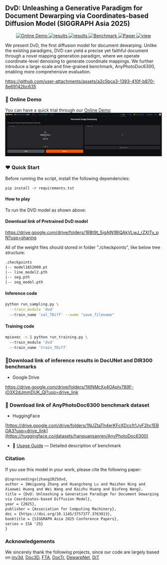 ## DvD: Unleashing a Generative Paradigm for Document Dewarping via Coordinates-based Diffusion Model (SIGGRAPH Asia 2025)

<p align="center">
  <a href="https://huggingface.co/spaces/hanquansanren/DvD">
    <img src="https://img.shields.io/badge/%F0%9F%A4%97_HuggingFace-Online Demo-B0EE70?style=flat" alt="Online Demo">
  </a>
  <a href="https://drive.google.com/drive/folders/1WNMcXx4OApIy789F-iO3X2dJmmDUK_QI?usp=drive_link">
    <img src="https://img.shields.io/badge/Google Drive-Inference Results-orange?logo=google" alt="results">
  </a>
  <a href="https://drive.google.com/drive/folders/1RBt9t_5igAlN1BlQAkVLwJ_rZXITy_pN?usp=sharing">
    <img src="https://img.shields.io/badge/Google Drive-Models-ffbd45?logo=google" alt="results">
  </a>
  <a href="https://huggingface.co/datasets/hanquansanren/AnyPhotoDoc6300/tree/main">
    <img src="https://img.shields.io/badge/%F0%9F%A4%97_HuggingFace-Benchmark-90EE90?style=flat" alt="Benchmark">
  </a>
  <a href="https://arxiv.org/abs/2505.21975">
    <img src="https://img.shields.io/badge/DvD paper-d4333f?logo=arxiv&logoColor=white&colorA=cccccc&colorB=d4333f&style=flat" alt="Paper">
  </a>
  <a href="https://komarev.com/ghpvc/?username=hanquansanren&repo=DvD&color=brightgreen&label=Views" alt="view">
    <img src="https://komarev.com/ghpvc/?username=hanquansanren&repo=DvD&color=brightgreen&label=Views" alt="view">
  </a>
</p>

We present DvD, the first diffusion model for document dewarping. Unlike the existing paradigms, DVD can yield a precise yet faithful document through a novel mapping generation paradigm, where we operate coordinate-level denoising to generate coordinate mappings. We further introduce a large-scale and fine-grained benchmark, AnyPhotoDoc6300, enabling more comprehensive evaluation.

https://github.com/user-attachments/assets/a2c5bca3-1393-410f-b870-8e69142bc635



### 🍉 Online Demo
You can have a quick trial through our [Online Demo](https://huggingface.co/spaces/hanquansanren/DvD) 
![Online Demo deployed in HuggingFace](https://github.com/hanquansanren/DvD/blob/master/asset/demo.png)


### ❤ Quick Start
Before running the script, install the following dependencies:

```shell
pip install -r requirements.txt
```


#### How to play
To run the DVD model as shown above:

#### Download link of Pretrained DvD model 
https://drive.google.com/drive/folders/1RBt9t_5igAlN1BlQAkVLwJ_rZXITy_pN?usp=sharing

All of the weight files should stored in folder "./checkpoints", like below tree structure:
```
.checkpoints
|-- model1852000.pt
|-- line_model2.pth
|-- seg.pth
|-- seg_model.pth
```

#### Inference code
```bash
python run_sampling.py \
  --train_module 'dvd' 
  --train_name 'val_TDiff' --name "save_filename"
```

#### Training code
```bash
mpiexec -n 1 python run_training.py \  
  --train_module 'dvd' 
  --train_name 'train_TDiff' 
```

### 📝Download link of inference results in DocUNet and DIR300 benchmarks
- Google Drive
  
https://drive.google.com/drive/folders/1WNMcXx4OApIy789F-iO3X2dJmmDUK_QI?usp=drive_link

### 📝 Download link of AnyPhotoDoc6300 benchmark dataset 

- HuggingFace

[https://drive.google.com/drive/folders/1NJZtaTh4erKFcXDcs1t1JyF2hc1EBOA3?usp=drive_link](https://huggingface.co/datasets/hanquansanren/AnyPhotoDoc6300)

- 📄 [Usage Guide](./BENCHMARK.md) — Detailed description of benchmark

### Citation

If you use this model in your work, please cite the following paper:
```
@inproceedings{zhang2025dvd,
author = {Weiguang Zhang and Huangcheng Lu and Maizhen Ning and Xiaowei Huang and Wei Wang and Kaizhu Huang and Qiufeng Wang},
title = {DvD: Unleashing a Generative Paradigm for Document Dewarping via Coordinates-based Diffusion Model},
year = {2025},
publisher = {Association for Computing Machinery},
doi = {https://doi.org/10.1145/3757377.3763913},
booktitle = {SIGGRAPH Asia 2025 Conference Papers},
series = {SA '25}
}
```
### Acknowledgements

We sincerely thank the following projects, since our code are largely based on 
[inv3d](https://github.com/FelixHertlein/inv3d),
[Doc3D](https://github.com/cvlab-stonybrook/doc3D-dataset),
[FTA](https://github.com/xiaomore/Document-Image-Dewarping),
[DocTr](https://github.com/fh2019ustc/DocTr),
[DewarpNet](https://github.com/cvlab-stonybrook/DewarpNet),
[DiT](https://github.com/facebookresearch/DiT)

                     




